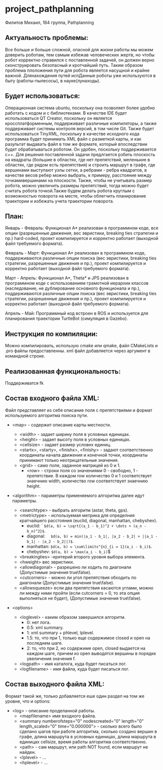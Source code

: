 # project_pathplanning
Филитов Михаил, 164 группа, Pathplanning

Актуальность проблемы:
-----------------------

Все больше и больше сложной, опасной для жизни работы мы можем доверить роботам, тем самым избежав человеческих жертв, но чтобы робот корректно справился с поставленной задачей, он должен верно сконструировать безопасный и кротчайший путь. Таким образом проблема плоложения пути для робота является насущной и крайне важной. Длянахождения путей испДанные роботы уже используются в быту (работы-пылесосы), в науке(лунаходы).

Будет использоваться:
---------------------

Операционная система ubuntu, поскольку она позволяет более удобно работать с кодом и с библиотеками.
В качестве IDE будет использоваться QT Creator, поскольку он является кроссплатформенным, поддерживает различные компиляторы, а также поддерживает системы контроля версий, в том числе Git.
Также будет использоваться TinyXML, поскольку в качестве исходного кода программа будет принимать XML файл с разметкой карты, и как разультат выдавать файл в том же формате, который впоследствии будет обрабатываться роботом. Он удобен, поскольку поддерживается с++.
Для решения поставленной задачи предлгается рзбить плоскость на квадраты (большие в областях, где нет препятствий, меленькие в областях, где рядом есть препятствия) и строить маршрут в  графе, где вершинами выступают узлы сетки, а ребрами - ребра квадратов, в качестве весов ребер можно выбрать, к примеру, расстояние между точкамивершинами на плоскости. Также, чтобы не учитывать размер робота, можно увеличить размеры препятствий, тогда можно будет считать робота точкой.Также будем делать робота круглым с возможностью поворота на месте, чтобы облегчить планирование траектории и избежать учета траектории поворота.


План:
------

Январь - Февраль: Функционал A* реализован в программном коде, все опции (разрешенные движения, вес эвристики, breaking ties стратегии и пр.) hard-coded, проект компилируется и корректно работает (выходной файл требуемого формата).

Февраль - Март:  Функционал A* реализован в программном коде, поддерживаются различные опции поиска (вес эвристики, breaking ties стратегии, разрешенные движения и пр.), проект компилируется и корректно работает (выходной файл требуемого формата).

Март - Апрель: Функционал A*, Theta* и JPS реализован в программном коде с использованием грамотной иерархии классов (наследование, не дублирование основного функционала и пр.), поддерживаются различные опции поиска (вес эвристики, breaking ties стратегии, разрешенные движения и пр.), проект компилируется и корректно работает (выходной файл требуемого формата).

Апрель - Май:  Программный код встроен в ROS и используется для планирования траектории TurtleBot (симуляция в Gazebo).

Инструкция по компиляции:
--------------------------
Можно компилировать, использую cmake или qmake, файл CMakeLists и .pro файлы предоставленны.
xml файл добавляется через аргумент в командной строке.

Реализованная функциональность:
------------------------------

Поддерживатся fk


Состав входного файла XML:
------------------
Файл представляет из себя описание поля с препятствиями и формат используемого алгоритма поиска пути.

- \<map\> - содержит описание карты местности.
  - \<width\> - задает ширину поля в условных единицах.
  - \<height\> - задает высоту поля в условных единицах.
  - \<cellsize\> - задает размер условнх единиц.
  - \<startx\>, \<starty\>, \<finishx\>, \<finishy\> - задают соответственно координаты начала движения и конечной точки, координаты принимают только неотрицательные значения.
  - \<grid\> - само поле, заданное матрицей из 0 и 1.
    - \<row\> - строки поля со значениями 0 - свободно, 1 - препятствие. В каждом row количество 0 и 1 соответствует знаечнию width, количество row соответствует знаечнию height.

- \<algorithm\> - параметры применяемого алгоритма далее идут параметры.
  -  \<searchtype\> - выбрать алгоритм (astar, theta, gps).
  - \<metrictype\> - используемая метрика для определния кратчайшего расстояния (euclid, diagonal, manhattan, chebyshev).
    - euclid: ` ``` $d(a, b) = \sqrt{(a_1 - b_1)^2 + \dots + (a_n - b_n)^2}$ ```.
    - diagonal: ```  $d(a, b) = min(|a_1 - b_1|, |a_2 - b_2| + ||a_1 - b_1| - |a_2 - b_2||)$```. 
    -  manhattan: ``` $d(a, b) = \sum\limits^{n}_{i = 1}(a_i - b_i)$ ```.
    -  chebyshev: ``` $d(a, b) = \max(a_i - b_i) ```$
  - \<breakingties\> -критерий второго уровня выбора элемента.
  - \<hweight\> вес эвристики.
  - \<allowdiagonal\> - разрешено ли ходить по диагонали (Допустимые значения true\false).
  - \<cutcorners\> - можно ли угол препятствия обходить по диагонали (Допустимые значения true\false).
  - \<allowsqueeze\> если два препятствия касаются углами, можно ли между ними пройти (если cutcorners = 0, то эта опция выполняться не будет), (Допустимые значения true\false).
- \<options\>
  - \<loglevel\> - каким образом завершился алгоритм.
    - 0: нет лога.
    - 0.5: xml summary.
    - 1: xml summary + phlevel, lplevel.
    - 1.5: то, что при 1, только еще содержимое closed и open на последнем шаге.
    - 2: то, что при 2, но содержиме open, closed выдается на каждом шаге, причем из open 
    выводятся вершины в порядке увеличения значения f.
  -  \<logpath\> - имя каталога, куда будет писаться лог.
  -  \<logfilename\> - имя файла, куда будет писаться лог.
  
  

Состав выходного файла XML:
------------------
Формат такой же, только добавляется еше один раздел на том же уровне, что и options:
- \<log\> - описание проделанной работы.
  - \<mapfilename\> имя входного файла.
  - \<summary numberofsteps="0" nodescreated="0" length="0" length_scaled="0" time="0.000000"\> - сколько всего было сделано шагов при работе алгоритма, сколько создано вершин в графе, длина маршрута в условных единицах, длина маршрута в единицах cellsize, время работы алгоритма соответственно.
  - \<path\> - сам маршрут, или path NOT found, если маршрут не найден.
  - \<lplevel> - ...
  - \<hplevel\> - ...

